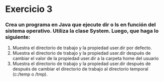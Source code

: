 # Exercicio 3
### Crea un programa en Java que ejecute dir o ls en función del sistema operativo. Utiliza la clase System. Luego, que haga lo siguiente:
1. Muestra el directorio de trabajo y la propiedad user.dir por defecto.
2. Muestra el directorio de trabajo y la propiedad user.dir después de cambiar el valor de la propiedad user.dir a la carpeta home del usuario
3. Muestra el directorio de trabajo y la propiedad user.dir después de después de cambiar el directorio de trabajo al directorio temporal (c:/temp o /tmp).